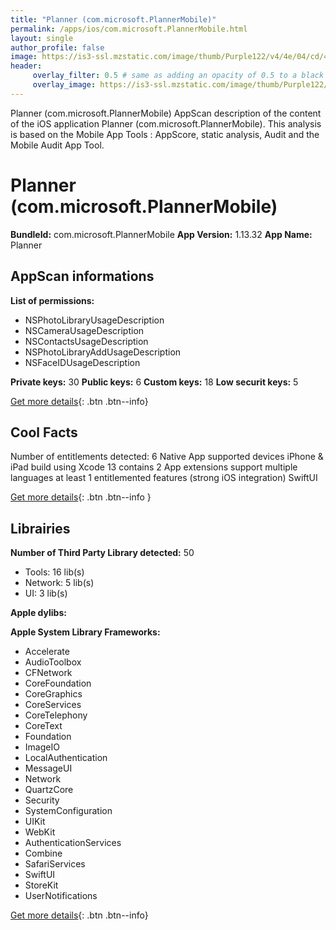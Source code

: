 ```yaml
---
title: "Planner (com.microsoft.PlannerMobile)"
permalink: /apps/ios/com.microsoft.PlannerMobile.html
layout: single
author_profile: false
image: https://is3-ssl.mzstatic.com/image/thumb/Purple122/v4/4e/04/cd/4e04cd38-4fdf-7e6b-3e44-819993007fc3/AppIcon-0-1x_U007emarketing-0-7-0-85-220.png/512x512bb.jpg
header: 
     overlay_filter: 0.5 # same as adding an opacity of 0.5 to a black background
     overlay_image: https://is3-ssl.mzstatic.com/image/thumb/Purple122/v4/4e/04/cd/4e04cd38-4fdf-7e6b-3e44-819993007fc3/AppIcon-0-1x_U007emarketing-0-7-0-85-220.png/512x512bb.jpg
---
```

Planner (com.microsoft.PlannerMobile) AppScan description of the content of the iOS application Planner (com.microsoft.PlannerMobile). This analysis is based on the Mobile App Tools : AppScore, static analysis, Audit and the Mobile Audit App Tool.

# Planner (com.microsoft.PlannerMobile)

**BundleId:** com.microsoft.PlannerMobile
**App Version:** 1.13.32
**App Name:** Planner


## AppScan informations 

**List of permissions:** 
- NSPhotoLibraryUsageDescription
- NSCameraUsageDescription
- NSContactsUsageDescription
- NSPhotoLibraryAddUsageDescription
- NSFaceIDUsageDescription
  
  
**Private keys:** 30
**Public keys:** 6
**Custom keys:** 18
**Low securit keys:** 5
  
[Get more details](/pricing.html){: .btn .btn--info}

## Cool Facts

Number of entitlements detected: 6
Native App
supported devices iPhone & iPad
build using Xcode 13
contains 2 App extensions
support multiple languages
at least 1 entitlemented features (strong iOS integration)
SwiftUI
  
[Get more details](/pricing.html){: .btn .btn--info }

## Librairies 
**Number of Third Party Library detected:** 50
- Tools: 16 lib(s)
- Network: 5 lib(s)
- UI: 3 lib(s)


**Apple dylibs:**


**Apple System Library Frameworks:**
- Accelerate
- AudioToolbox
- CFNetwork
- CoreFoundation
- CoreGraphics
- CoreServices
- CoreTelephony
- CoreText
- Foundation
- ImageIO
- LocalAuthentication
- MessageUI
- Network
- QuartzCore
- Security
- SystemConfiguration
- UIKit
- WebKit
- AuthenticationServices
- Combine
- SafariServices
- SwiftUI
- StoreKit
- UserNotifications


  
[Get more details](/pricing.html){: .btn .btn--info}

